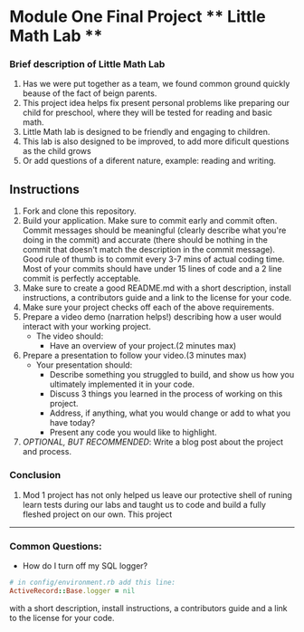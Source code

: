 # Module One Final Project ** Little Math Lab **





### Brief description of Little Math Lab

1. Has we were put together as a team, we found common ground quickly beause of the fact of beign parents. 
2. This project idea helps fix present personal problems like preparing our child for preschool, where they will be tested for reading and basic math.
3. Little Math lab is designed to be friendly and engaging to children.
4. This lab is also designed to be improved, to add more dificult questions as the child grows
5. Or add questions of a diferent nature, example: reading and writing.


## Instructions

1. Fork and clone this repository.
2. Build your application. Make sure to commit early and commit often. Commit messages should be meaningful (clearly describe what you're doing in the commit) and accurate (there should be nothing in the commit that doesn't match the description in the commit message). Good rule of thumb is to commit every 3-7 mins of actual coding time. Most of your commits should have under 15 lines of code and a 2 line commit is perfectly acceptable.
3. Make sure to create a good README.md with a short description, install instructions, a contributors guide and a link to the license for your code.
4. Make sure your project checks off each of the above requirements.
5. Prepare a video demo (narration helps!) describing how a user would interact with your working project.
    * The video should:
      - Have an overview of your project.(2 minutes max)
6. Prepare a presentation to follow your video.(3 minutes max)
    * Your presentation should:
      - Describe something you struggled to build, and show us how you ultimately implemented it in your code.
      - Discuss 3 things you learned in the process of working on this project.
      - Address, if anything, what you would change or add to what you have today?
      - Present any code you would like to highlight.   
7. *OPTIONAL, BUT RECOMMENDED*: Write a blog post about the project and process.

### Conclusion
1. Mod 1 project has not only helped us leave our protective shell of runing learn tests during our labs and taught us to code and build a fully fleshed project on our own. This project 

---
### Common Questions:
- How do I turn off my SQL logger?
```ruby
# in config/environment.rb add this line:
ActiveRecord::Base.logger = nil
```

with a short description, install instructions, a contributors guide and a link to the license for your code.
